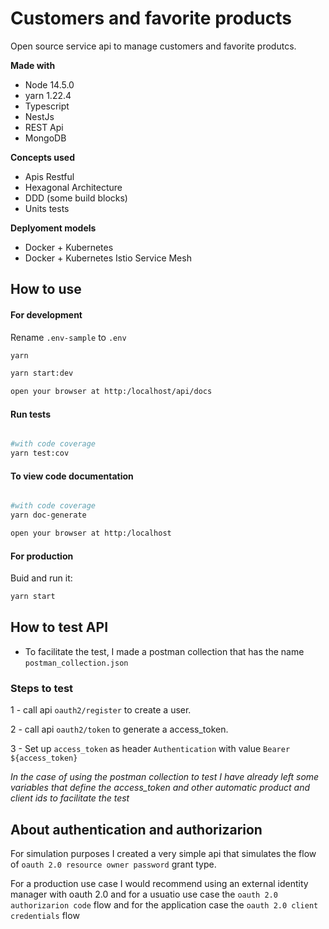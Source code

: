 # Customers and favorite products

Open source service api to manage customers and favorite produtcs.

**Made with**
* Node 14.5.0
* yarn 1.22.4
* Typescript
* NestJs
* REST Api
* MongoDB

**Concepts used**
* Apis Restful
* Hexagonal Architecture
* DDD (some build blocks)
* Units tests

**Deplyoment models**
* Docker + Kubernetes
* Docker + Kubernetes Istio Service Mesh

## How to use


#### For development

Rename `.env-sample` to `.env`

```sh
yarn

yarn start:dev

open your browser at http:/localhost/api/docs
```

#### Run tests
```sh

#with code coverage
yarn test:cov

```
#### To view code documentation
```sh

#with code coverage
yarn doc-generate

open your browser at http:/localhost

```



#### For production
Buid and run it:

```sh
yarn start
```

## How to test API

* To facilitate the test, I made a postman collection that has the name `postman_collection.json`

### Steps to test
1 - call api `oauth2/register` to create a user.

2 - call api `oauth2/token` to generate a access_token.

3 - Set up `access_token` as header `Authentication` with value `Bearer ${access_token}`

*In the case of using the postman collection to test I have already left some variables that define the access_token and other automatic product and client ids to facilitate the test*

## About authentication and authorizarion

For simulation purposes I created a very simple api that simulates the flow of `oauth 2.0 resource owner password` grant type.

For a production use case I would recommend using an external identity manager with oauth 2.0 and for a usuatio use case the `oauth 2.0 authorizarion code` flow and for the application case the `oauth 2.0 client credentials` flow
